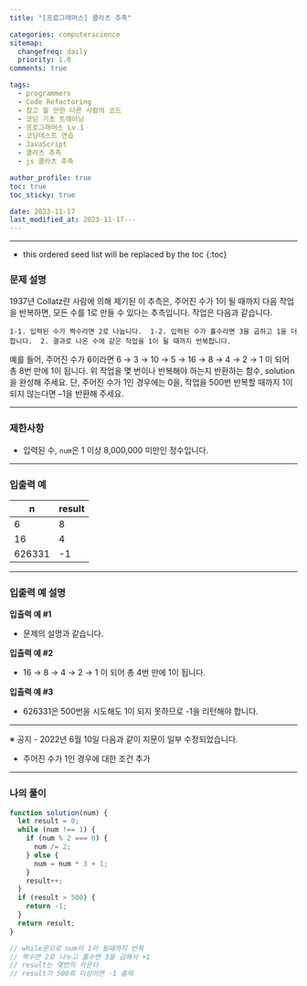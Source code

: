 ```yaml
---
title: "[프로그래머스] 콜라츠 추측"

categories: computerscience
sitemap:
  changefreq: daily
  priority: 1.0
comments: true

tags:
  - programmers
  - Code Refactoring
  - 참고 할 만한 다른 사람의 코드
  - 코딩 기초 트레이닝
  - 프로그래머스 Lv.1
  - 코딩테스트 연습
  - JavaScript
  - 콜라츠 추측
  - js 콜라츠 추측

author_profile: true
toc: true
toc_sticky: true

date: 2023-11-17
last_modified_at: 2023-11-17---
---
```


---

<!-- prettier-ignore -->
* this ordered seed list will be replaced by the toc 
{:toc}

### 문제 설명

1937년 Collatz란 사람에 의해 제기된 이 추측은, 주어진 수가 1이 될 때까지 다음 작업을 반복하면, 모든 수를 1로 만들 수 있다는 추측입니다. 작업은 다음과 같습니다.

`1-1. 입력된 수가 짝수라면 2로 나눕니다. 
1-2. 입력된 수가 홀수라면 3을 곱하고 1을 더합니다. 
2. 결과로 나온 수에 같은 작업을 1이 될 때까지 반복합니다.`

예를 들어, 주어진 수가 6이라면 6 → 3 → 10 → 5 → 16 → 8 → 4 → 2 → 1 이 되어 총 8번 만에 1이 됩니다. 위 작업을 몇 번이나 반복해야 하는지 반환하는 함수, solution을 완성해 주세요. 단, 주어진 수가 1인 경우에는 0을, 작업을 500번 반복할 때까지 1이 되지 않는다면 –1을 반환해 주세요.

---

### 제한사항

- 입력된 수, `num`은 1 이상 8,000,000 미만인 정수입니다.

---

### 입출력 예

| n      | result |
| ------ | ------ |
| 6      | 8      |
| 16     | 4      |
| 626331 | -1     |

---

### 입출력 예 설명

**입출력 예 #1**

- 문제의 설명과 같습니다.

**입출력 예 #2**

- 16 → 8 → 4 → 2 → 1 이 되어 총 4번 만에 1이 됩니다.

**입출력 예 #3**

- 626331은 500번을 시도해도 1이 되지 못하므로 -1을 리턴해야 합니다.

---

※ 공지 - 2022년 6월 10일 다음과 같이 지문이 일부 수정되었습니다.

- 주어진 수가 1인 경우에 대한 조건 추가

---

### 나의 풀이

```jsx
function solution(num) {
  let result = 0;
  while (num !== 1) {
    if (num % 2 === 0) {
      num /= 2;
    } else {
      num = num * 3 + 1;
    }
    result++;
  }
  if (result > 500) {
    return -1;
  }
  return result;
}

// while문으로 num이 1이 될때까지 반복
// 짝수면 2로 나누고 홀수면 3을 곱해서 +1
// result는 몇번의 카운터
// result가 500회 이상이면 -1 출력
```

